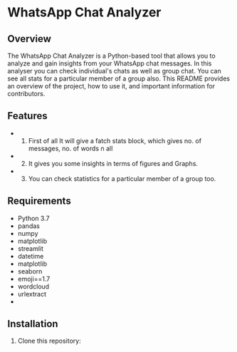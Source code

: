 # WhatsApp Chat Analyzer

## Overview
The WhatsApp Chat Analyzer is a Python-based tool that allows you to analyze and gain insights from your WhatsApp chat messages. In this analyser you can check individual's chats as well as group chat. You can see all stats for a particular member of a group also. This README provides an overview of the project, how to use it, and important information for contributors.

## Features
- 1) First of all It will give a fatch stats block, which gives no. of messages, no. of words n all
- 2) It gives you some insights in terms of figures and Graphs.
- 3) You can check statistics for a particular member of a group too.

## Requirements
- Python 3.7
- pandas
- numpy
- matplotlib
- streamlit
- datetime
- matplotlib
- seaborn
- emoji==1.7
- wordcloud
- urlextract
- 
## Installation
1. Clone this repository:
